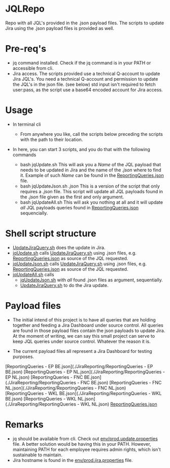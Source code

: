 # JQLRepo
Repo with all JQL's provided in the .json payload files. 
The scripts to update Jira using the .json payload files is provided as well. 

# Pre-req's
* jq command installed.  Check if the jq command is in your PATH or accessible from cli. 
* Jira access. The scripts provided use a technical Q-account to update Jira JQL's.
You need a technical Q-account and permission to update the JQL's in the json file. (see below)
std input isn't required to fetch user:pass, as the script use a base64 encoded account for Jira access. 

# Usage
* In terminal cli
  - From anywhere you like, call the scripts below preceding the scripts with the path to their location. 

* In here, you can start 3 scripts, and you do that with the following commands 
  - bash jqUpdate.sh
This will ask you a *Name* of the JQL payload that needs to be updated in Jira and the name of the *.json* where to find it. Example of such *Name* can be found in the [ReportingQueries.json](./JiraReporting/ReportingQueries.json) file. 
  - bash jqUpdateJson.sh *.json*
This is a version of the script that only requires a *.json* file. This script will update all JQL payloads found in the *.json* file given as the first and only argument. 
  - bash jqUpdateAll.sh
This will ask you nothing at all and it will update *all* JQL payloads queries found in [ReportingQueries.json](./JiraReporting/ReportingQueries.json) sequencially. 

# Shell script structure
* [UpdateJiraQuery.sh](./JiraReporting/UpdateJiraQuery.sh) does the update in Jira.
* [jqUpdate.sh](./JiraReporting/jqUpdate.sh) calls [UpdateJiraQuery.sh](./JiraReporting/UpdateJiraQuery.sh) using .json files, e.g. [ReportingQueries.json](./JiraReporting/ReportingQueries.json) as source of the JQL requested.
* [jqUpdateJson.sh](./JiraReporting/jqUpdateJson.sh) calls [UpdateJiraQuery.sh](./JiraReporting/UpdateJiraQuery.sh) using .json files, e.g. [ReportingQueries.json](./JiraReporting/ReportingQueries.json) as source of the JQL requested.
* [jqUpdateAll.sh](./JiraReporting/jqUpdateAll.sh) calls 
  - [jqUpdateJson.sh](./JiraReporting/jqUpdateJson.sh) with *all* found .json files as argument, sequentially.
  - [UpdateJiraQuery.sh](./JiraReporting/UpdateJiraQuery.sh) to do the Jira update.

# Payload files
* The initial intend of this project is to have all queries that are holding together and feeding a Jira Dashboard under source control.
All queries are found in those payload files contain the json payloads to update Jira.
At the moment of writing, we can say this small project can serve to keep JQL queries under source control.  Whatever the reason it is. 

* The current payload files all represent a Jira Dashboard for testing purposes. 

[ReportingQueries - EP BE.json](./JiraReporting/ReportingQueries - EP BE.json)
[ReportingQueries - EP NL.json](./JiraReporting/ReportingQueries - EP NL.json)
[ReportingQueries - FNC BE.json](./JiraReporting/ReportingQueries - FNC BE.json)
[ReportingQueries - FNC NL.json](./JiraReporting/ReportingQueries - FNC NL.json)
[ReportingQueries - WKL BE.json](./JiraReporting/ReportingQueries - WKL BE.json)
[ReportingQueries - WKL NL.json](./JiraReporting/ReportingQueries - WKL NL.json)
[ReportingQueries.json](./JiraReporting/ReportingQueries.json)
  
# Remarks
* jq should be available from cli. Check out [env/prod.update.properties](./JiraReporting/env/prod.update.properties) file. 
A better solution would be having this in your PATH. 
However, maintaining PATH for each employee requires admin rights, which isn't sustainable to maintain. 
* Jira hostname is found in the [env/prod.jira.properties](./JiraReporting/env/prod.jira.properties) file.

